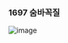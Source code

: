 ### 1697 숨바꼭질

![image](https://user-images.githubusercontent.com/41350477/182994405-860cdac7-76d5-488a-848b-712c18339945.png)
